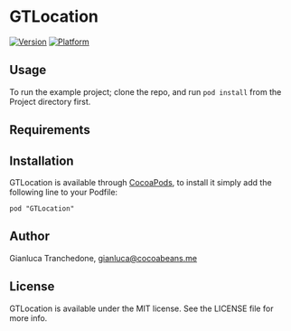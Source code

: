 # GTLocation

[![Version](http://cocoapod-badges.herokuapp.com/v/GTLocation/badge.png)](http://cocoadocs.org/docsets/GTLocation)
[![Platform](http://cocoapod-badges.herokuapp.com/p/GTLocation/badge.png)](http://cocoadocs.org/docsets/GTLocation)

## Usage

To run the example project; clone the repo, and run `pod install` from the Project directory first.

## Requirements

## Installation

GTLocation is available through [CocoaPods](http://cocoapods.org), to install
it simply add the following line to your Podfile:

    pod "GTLocation"

## Author

Gianluca Tranchedone, gianluca@cocoabeans.me

## License

GTLocation is available under the MIT license. See the LICENSE file for more info.

